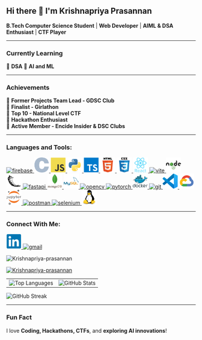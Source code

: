 ## Hi there 👋 I'm Krishnapriya Prasannan  
**B.Tech Computer Science Student** | **Web Developer** | **AIML & DSA Enthusiast**  | **CTF Player**

---


###  Currently Learning  
🔹 **DSA** 
🔹 **AI and ML**  

---

###  Achievements  

🔹 **Former Projects Team Lead - GDSC Club**       
🔹 **Finalist - Girlathon**  
🔹 **Top 10 - National Level CTF**  
🔹 **Hackathon Enthusiast**  
🔹 **Active Member - Encide Insider & DSC Clubs**

---


<h3 align="left">Languages and Tools:</h3>
<p align="left">
 
 
   
  <a href="https://firebase.google.com/" target="_blank">
    <img src="https://www.vectorlogo.zone/logos/firebase/firebase-icon.svg" alt="firebase" width="40" height="40"/>
  </a>
  
  
  <!-- Programming Languages -->
  <a href="https://www.cprogramming.com/" target="_blank">
    <img src="https://raw.githubusercontent.com/devicons/devicon/master/icons/c/c-original.svg" alt="c" width="40" height="40"/>
  </a>
  <a href="https://developer.mozilla.org/en-US/docs/Web/JavaScript" target="_blank">
    <img src="https://raw.githubusercontent.com/devicons/devicon/master/icons/javascript/javascript-original.svg" alt="javascript" width="40" height="40"/>
  </a>
  <a href="https://www.python.org" target="_blank">
    <img src="https://raw.githubusercontent.com/devicons/devicon/master/icons/python/python-original.svg" alt="python" width="40" height="40"/>
  </a>
  <a href="https://www.typescriptlang.org/" target="_blank">
    <img src="https://raw.githubusercontent.com/devicons/devicon/master/icons/typescript/typescript-original.svg" alt="typescript" width="40" height="40"/>
  </a>
 
  
  <!-- Frontend -->
  <a href="https://www.w3.org/html/" target="_blank">
    <img src="https://raw.githubusercontent.com/devicons/devicon/master/icons/html5/html5-original-wordmark.svg" alt="html5" width="40" height="40"/>
  </a>
  <a href="https://www.w3schools.com/css/" target="_blank">
    <img src="https://raw.githubusercontent.com/devicons/devicon/master/icons/css3/css3-original-wordmark.svg" alt="css3" width="40" height="40"/>
  </a>
  <a href="https://reactjs.org/" target="_blank">
    <img src="https://raw.githubusercontent.com/devicons/devicon/master/icons/react/react-original-wordmark.svg" alt="react" width="40" height="40"/>
  </a>
  <a href="https://vitejs.dev/" target="_blank">
    <img src="https://vitejs.dev/logo-with-shadow.png" alt="vite" width="40" height="40"/>
  </a>
  
  <!-- Backend -->
  <a href="https://nodejs.org" target="_blank">
    <img src="https://raw.githubusercontent.com/devicons/devicon/master/icons/nodejs/nodejs-original-wordmark.svg" alt="nodejs" width="40" height="40"/>
  </a>
  <a href="https://flask.palletsprojects.com/" target="_blank">
    <img src="https://raw.githubusercontent.com/devicons/devicon/master/icons/flask/flask-original.svg" alt="flask" width="40" height="40"/>
  </a>
  <a href="https://fastapi.tiangolo.com/" target="_blank">
    <img src="https://cdn.worldvectorlogo.com/logos/fastapi.svg" alt="fastapi" width="40" height="40"/>
  </a>
  
  
  <!-- Databases -->
  <a href="https://www.mongodb.com/" target="_blank">
    <img src="https://raw.githubusercontent.com/devicons/devicon/master/icons/mongodb/mongodb-original-wordmark.svg" alt="mongodb" width="40" height="40"/>
  </a>
  <a href="https://www.mysql.com/" target="_blank">
    <img src="https://raw.githubusercontent.com/devicons/devicon/master/icons/mysql/mysql-original-wordmark.svg" alt="mysql" width="40" height="40"/>
  </a>
  
  <!-- Machine Learning -->
  <a href="https://opencv.org/" target="_blank">
    <img src="https://www.vectorlogo.zone/logos/opencv/opencv-icon.svg" alt="opencv" width="40" height="40"/>
  </a>
  <a href="https://pytorch.org/" target="_blank">
    <img src="https://www.vectorlogo.zone/logos/pytorch/pytorch-icon.svg" alt="pytorch" width="40" height="40"/>
  </a>
  
  <!-- DevOps & Tools -->
  <a href="https://www.docker.com/" target="_blank">
    <img src="https://raw.githubusercontent.com/devicons/devicon/master/icons/docker/docker-original-wordmark.svg" alt="docker" width="40" height="40"/>
  </a>
 
  <a href="https://git-scm.com/" target="_blank">
    <img src="https://www.vectorlogo.zone/logos/git-scm/git-scm-icon.svg" alt="git" width="40" height="40"/>
  </a>
  <a href="https://code.visualstudio.com/" target="_blank">
    <img src="https://raw.githubusercontent.com/devicons/devicon/master/icons/vscode/vscode-original.svg" alt="vscode" width="40" height="40"/>
  </a>
   <a href="https://colab.research.google.com/" target="_blank">
    <img src="https://raw.githubusercontent.com/devicons/devicon/master/icons/googlecloud/googlecloud-original.svg" alt="Google Colab" width="40" height="40"/>
  </a>
  <a href="https://jupyter.org/" target="_blank">
    <img src="https://raw.githubusercontent.com/devicons/devicon/master/icons/jupyter/jupyter-original-wordmark.svg" alt="Jupyter Notebook" width="40" height="40"/>
  </a>
  <a href="https://postman.com" target="_blank">
    <img src="https://www.vectorlogo.zone/logos/getpostman/getpostman-icon.svg" alt="postman" width="40" height="40"/>
  </a>
 
  <a href="https://www.selenium.dev" target="_blank">
    <img src="https://raw.githubusercontent.com/detain/svg-logos/780f25886640cef088af994181646db2f6b1a3f8/svg/selenium-logo.svg" alt="selenium" width="40" height="40"/>
  </a>
  <a href="https://www.linux.org/" target="_blank">
    <img src="https://raw.githubusercontent.com/devicons/devicon/master/icons/linux/linux-original.svg" alt="linux" width="40" height="40"/>
  </a>
</p>




---

<h3 align="left">Connect With Me:</h3>
<p align="left">
  <a href="https://linkedin.com/in/krishnapriya-prasannan" target="_blank">
    <img src="https://raw.githubusercontent.com/devicons/devicon/master/icons/linkedin/linkedin-original.svg" alt="linkedin" width="40" height="40"/>
  </a>
  <a href="mailto:krishnapriyaprasannan1@gmail.com" target="_blank">
    <img src="https://www.vectorlogo.zone/logos/gmail/gmail-icon.svg" alt="gmail" width="40" height="40"/>
  </a>
</p>


<p align="left"> <img src="https://komarev.com/ghpvc/?username=Krishnapriya-prasannan&label=Profile%20views&color=0e75b6&style=flat" alt="Krishnapriya-prasannan" /> </p>

<p align="left"> <a href="https://github.com/ryo-ma/github-profile-trophy"><img src="https://github-profile-trophy.vercel.app/?username=Krishnapriya-prasannan" alt="Krishnapriya-prasannan" /></a> </p>
<!-- GitHub Stats Section -->
<div align="center">
  <table>
    <tr>
      <td><img src="https://github-readme-stats.vercel.app/api/top-langs?username=Krishnapriya-prasannan&show_icons=true&locale=en&layout=compact" alt="Top Languages" /></td>
      <td><img src="https://github-readme-stats.vercel.app/api?username=Krishnapriya-prasannan&show_icons=true&locale=en" alt="GitHub Stats" /></td></tr>
  </table>
</div>

  <td><img src="https://github-readme-streak-stats.herokuapp.com/?user=Krishnapriya-prasannan" alt="GitHub Streak" /></td>


---

###  Fun Fact  
I love **Coding, Hackathons, CTFs**, and **exploring AI innovations**!  
